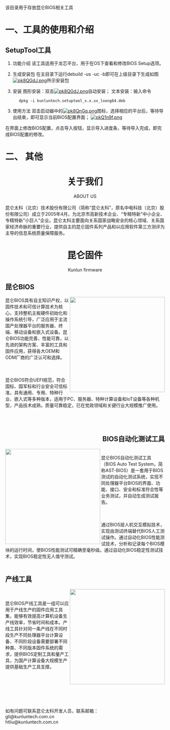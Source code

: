 该目录用于存放昆仑BIOS相关工具


# 一、工具的使用和介绍

## SetupTool工具

1. 功能介绍
该工具适用于龙芯平台，用于在OS下查看和修改BIOS Setup选项。

2. 生成安装包
在主目录下运行debuild -us -uc -b即可在上级目录下生成如图[![pk8QGdJ.png](https://s21.ax1x.com/2024/05/31/pk8QGdJ.png)](https://imgse.com/i/pk8QGdJ)所示安装包

2.  安装
图形安装：双击[![pk8QGdJ.png](https://s21.ax1x.com/2024/05/31/pk8QGdJ.png)](https://imgse.com/i/pk8QGdJ)自动安装；
文本安装：输入命令
```
      dpkg -i kunluntech.setuptool_x.x.xx_loong64.deb	
```

3. 使用方法
双击启动器中的[![pk8QnGq.png](https://s21.ax1x.com/2024/05/31/pk8QnGq.png)](https://imgse.com/i/pk8QnGq)图标，选择相应的平台后，等待导出结束，即可显示当前BIOS配置界面；
[![pkQ1n9f.png](https://s21.ax1x.com/2024/05/23/pkQ1n9f.png)](https://imgse.com/i/pkQ1n9f)


在界面上修改BIOS配置，点击导入按钮，显示导入进度条，等待导入完成，即完成BIOS配置的修改。



# 二、 其他


# <center>关于我们</center>
<center>ABOUT US</center>
<br>
昆仑太科（北京）技术股份有限公司（简称“昆仑太科”，原名中电科技（北京）股份有限公司）成立于2005年4月，为北京市高新技术企业、“专精特新”中小企业、专精特新“小巨人”企业。昆仑太科主要面向关系国家战略安全的核心领域、关系国家经济命脉的重要行业，提供自主的昆仑固件系列产品和以应用软件第三方测评为主导的信息系统质量保障服务。

# <center>昆仑固件</center>
<center>Kunlun firmware</center>


## 昆仑BIOS


 <img align="right" src="https://s21.ax1x.com/2024/05/24/pkQr2GD.jpg" width=300 high=300/>
昆仑BIOS具有自主知识产权，以固件技术和可信计算技术为核心，支持整机主板硬件初始化和操作系统引导，广泛应用于主流国产处理器平台的服务器、终端、移动设备和嵌入式设备。昆仑BIOS功能完善、性能可靠，以先进的架构方案、丰富的工具和固件应用，获得各大OEM和ODM厂商的广泛认可和选择。<br><br> <br><br>            
昆仑BIOS符合UEFI规范，符合国标、国军标和行业安全可信标准，具有通用、专用、特种行业、嵌入式等多种版本，适用于PC、服务器、特种计算设备和IoT设备等各种机型，产品技术成熟，质量可靠稳定，已在党政领域和关键行业大规模推广使用。
<br><br>
<br><br>

## <div style="text-align: right;">BIOS自动化测试工具</div>

<img align="left" src="https://s21.ax1x.com/2024/05/24/pkQrgPO.jpg" width=300 high=300/>

<br> 昆仑BIOS自动化测试工具（BIOS Auto Test System，简称AST-BIOS）是一套用于BIOS测试的自动化测试系统，实现不同处理器平台BIOS的界面、功能、接口、安全和标准符合性等业务测试，并自动生成测试报告。<br><br> <br><br>   通过BIOS层人机交互模拟技术，实现由测试终端替代BIOS人工测试操作。通过自动化BIOS性能测试技术，分析和记录每个BIOS模块的运行时间，使BIOS性能测试可精确至毫秒级。通过自动化BIOS稳定性测试技术，实现BIOS稳定性无人值守测试。
<br><br>
## 产线工具


 <img align="right" src="https://s21.ax1x.com/2024/05/24/pkQrRRe.jpg" width=300 high=300/>
 <br><br>
昆仑BIOS产线工具是一组可以应用于产线生产的固件应用工具集，能够有效提高计算机设备生产线效率，节省时间和成本。产线工具针对同一条产线在不同时段生产不同处理器平台计算设备、不同阶段设备需要部署不同种类、不同版本固件系统的需求，提供BIOS定制工具和量产工具，为国产计算设备大规模生产提供基础生产工具支撑。
<br><br>
<br><br>
<br><br>
<br><br>
  如有问题可联系昆仑太科开发人员，联系邮箱：<br>
  gli@kunluntech.com.cn<br>
  htliu@kunluntech.com.cn<br>